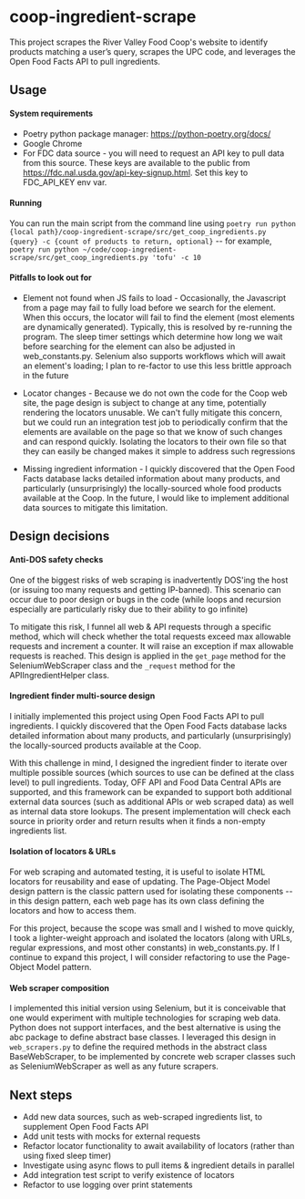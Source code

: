 # coop-ingredient-scrape
This project scrapes the River Valley Food Coop's website to identify products matching a user’s query, scrapes the UPC code, and leverages the Open Food Facts API to pull ingredients.

## Usage

#### System requirements
* Poetry python package manager: https://python-poetry.org/docs/
* Google Chrome 
* For FDC data source - you will need to request an API key to pull data from this source. These keys are available to the public from https://fdc.nal.usda.gov/api-key-signup.html. Set this key to FDC_API_KEY env var.

#### Running
You can run the main script from the command line using `poetry run python {local path}/coop-ingredient-scrape/src/get_coop_ingredients.py {query} -c {count of products to return, optional}` -- for example, `poetry run python ~/code/coop-ingredient-scrape/src/get_coop_ingredients.py 'tofu' -c 10`

#### Pitfalls to look out for

* Element not found when JS fails to load - Occasionally, the Javascript from a page may fail to fully load before we search for the element. When this occurs, the locator will fail to find the element (most elements are dynamically generated). Typically, this is resolved by re-running the program. The sleep timer settings which determine how long we wait before searching for the element can also be adjusted in web_constants.py. Selenium also supports workflows which will await an element's loading; I plan to re-factor to use this less brittle approach in the future

* Locator changes - Because we do not own the code for the Coop web site, the page design is subject to change at any time, potentially rendering the locators unusable. We can't fully mitigate this concern, but we could run an integration test job to periodically confirm that the elements are available on the page so that we know of such changes and can respond quickly. Isolating the locators to their own file so that they can easily be changed makes it simple to address such regressions

* Missing ingredient information - I quickly discovered that the Open Food Facts database lacks detailed information about many products, and particularly (unsurprisingly) the locally-sourced whole food products available at the Coop. In the future, I would like to implement additional data sources to mitigate this limitation.  

## Design decisions

#### Anti-DOS safety checks
One of the biggest risks of web scraping is inadvertently DOS'ing the host (or issuing too many requests and getting IP-banned). This scenario can occur due to poor design or bugs in the code (while loops and recursion especially are particularly risky due to their ability to go infinite)

To mitigate this risk, I funnel all web & API requests through a specific method, which will check whether the total requests exceed max allowable requests and increment a counter. It will raise an exception if max allowable requests is reached. This design is applied in the `get_page` method for the SeleniumWebScraper class and the `_request` method for the APIIngredientHelper class. 

#### Ingredient finder multi-source design
I initially implemented this project using Open Food Facts API to pull ingredients. I quickly discovered that the Open Food Facts database lacks detailed information about many products, and particularly (unsurprisingly) the locally-sourced products available at the Coop.  

With this challenge in mind, I designed the ingredient finder to iterate over multiple possible sources (which sources to use can be defined at the class level) to pull ingredients. Today, OFF API and Food Data Central APIs are supported, and this framework can be expanded to support both additional external data sources (such as additional APIs or web scraped data) as well as internal data store lookups. The present implementation will check each source in priority order and return results when it finds a non-empty ingredients list.

#### Isolation of locators & URLs
For web scraping and automated testing, it is useful to isolate HTML locators for reusability and ease of updating. The Page-Object Model design pattern is the classic pattern used for isolating these components -- in this design pattern, each web page has its own class defining the locators and how to access them.

For this project, because the scope was small and I wished to move quickly, I took a lighter-weight approach and isolated the locators (along with URLs, regular expressions, and most other constants) in web_constants.py. If I continue to expand this project, I will consider refactoring to use the Page-Object Model pattern.

#### Web scraper composition 
I implemented this initial version using Selenium, but it is conceivable that one would experiment with multiple technologies for scraping web data. Python does not support interfaces, and the best alternative is using the abc package to define abstract base classes. I leveraged this design in `web_scrapers.py` to define the required methods in the abstract class BaseWebScraper, to be implemented by concrete web scraper classes such as SeleniumWebScraper as well as any future scrapers.

## Next steps

* Add new data sources, such as web-scraped ingredients list, to supplement Open Food Facts API
* Add unit tests with mocks for external requests
* Refactor locator functionality to await availability of locators (rather than using fixed sleep timer)
* Investigate using async flows to pull items & ingredient details in parallel  
* Add integration test script to verify existence of locators 
* Refactor to use logging over print statements
